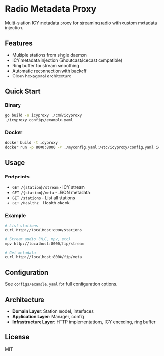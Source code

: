 # Radio Metadata Proxy

Multi-station ICY metadata proxy for streaming radio with custom metadata injection.

## Features

- Multiple stations from single daemon
- ICY metadata injection (Shoutcast/Icecast compatible)
- Ring buffer for stream smoothing
- Automatic reconnection with backoff
- Clean hexagonal architecture

## Quick Start

### Binary

```bash
go build -o icyproxy ./cmd/icyproxy
./icyproxy configs/example.yaml
```

### Docker

```bash
docker build -t icyproxy .
docker run -p 8000:8000 -v ./myconfig.yaml:/etc/icyproxy/config.yaml icyproxy
```

## Usage

### Endpoints

- `GET /{station}/stream` - ICY stream
- `GET /{station}/meta` - JSON metadata
- `GET /stations` - List all stations
- `GET /healthz` - Health check

### Example

```bash
# List stations
curl http://localhost:8000/stations

# Stream audio (VLC, mpv, etc)
mpv http://localhost:8000/fip/stream

# Get metadata
curl http://localhost:8000/fip/meta
```

## Configuration

See `configs/example.yaml` for full configuration options.

## Architecture

- **Domain Layer**: Station model, interfaces
- **Application Layer**: Manager, config
- **Infrastructure Layer**: HTTP implementations, ICY encoding, ring buffer

## License

MIT
